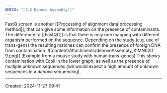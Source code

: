 ```yaml
---
OMICS: "[[L2 Denovo Assambly]]"
---
```

FastQ screen is another [[Processing of alignment data|processing method]], that can give some information on the presence of contaminants. The difference to [[FastQC]] is that there is only one mapping with different organism performed on the sequence. Depending on the study (e.g. use of trans-gens) the resulting matches can confirm the presence of foreign DNA from contamination. ![[content/Attachments/denovoAssembly_KIMN020 9.png]]
(Example from a mouse study with human trans-genes) This shows contamination with Ecoli in the lower graph, as well as the presence of multiple unknown sequences (we would expect a high amount of unknown sequences in a *denovo* sequencing).

---
Created: 2024-11-27 09:41